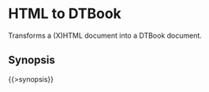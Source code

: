 <link rel="dp2:permalink" href="http://daisy.github.io/pipeline/Get-Help/User-Guide/Scripts/html-to-dtbook/"/>
<link rev="dp2:doc" href="../src/main/resources/xml/xproc/html-to-epub3.xpl"/>
<link rel="rdf:type" href="http://www.daisy.org/ns/pipeline/userdoc"/>

# HTML to DTBook

Transforms a (X)HTML document into a DTBook document.

## Synopsis

{{>synopsis}}

